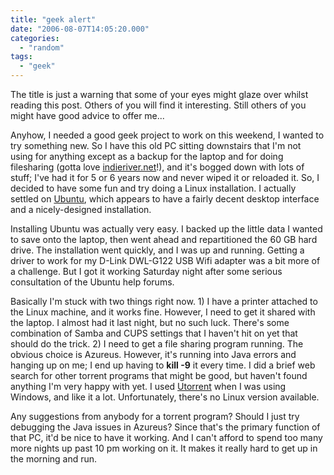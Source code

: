 ```yaml
---
title: "geek alert"
date: "2006-08-07T14:05:20.000"
categories: 
  - "random"
tags: 
  - "geek"
---
```


The title is just a warning that some of your eyes might glaze over whilst reading this post. Others of you will find it interesting. Still others of you might have good advice to offer me...

Anyhow, I needed a good geek project to work on this weekend, I wanted to try something new. So I have this old PC sitting downstairs that I'm not using for anything except as a backup for the laptop and for doing filesharing (gotta love [indieriver.net](http://www.indieriver.net)!), and it's bogged down with lots of stuff; I've had it for 5 or 6 years now and never wiped it or reloaded it. So, I decided to have some fun and try doing a Linux installation. I actually settled on [Ubuntu](http://www.ubuntu.com), which appears to have a fairly decent desktop interface and a nicely-designed installation.

Installing Ubuntu was actually very easy. I backed up the little data I wanted to save onto the laptop, then went ahead and repartitioned the 60 GB hard drive. The installation went quickly, and I was up and running. Getting a driver to work for my D-Link DWL-G122 USB Wifi adapter was a bit more of a challenge. But I got it working Saturday night after some serious consultation of the Ubuntu help forums.

Basically I'm stuck with two things right now. 1) I have a printer attached to the Linux machine, and it works fine. However, I need to get it shared with the laptop. I almost had it last night, but no such luck. There's some combination of Samba and CUPS settings that I haven't hit on yet that should do the trick. 2) I need to get a file sharing program running. The obvious choice is Azureus. However, it's running into Java errors and hanging up on me; I end up having to **kill -9** it every time. I did a brief web search for other torrent programs that might be good, but haven't found anything I'm very happy with yet. I used [Utorrent](http://www.utorrent.com) when I was using Windows, and like it a lot. Unfortunately, there's no Linux version available.

Any suggestions from anybody for a torrent program? Should I just try debugging the Java issues in Azureus? Since that's the primary function of that PC, it'd be nice to have it working. And I can't afford to spend too many more nights up past 10 pm working on it. It makes it really hard to get up in the morning and run.

